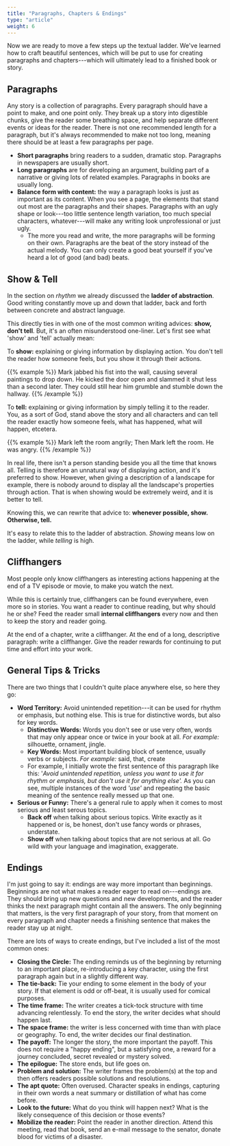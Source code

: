 ```yaml
---
title: "Paragraphs, Chapters & Endings"
type: "article"
weight: 6
---
```


Now we are ready to move a few steps up the textual ladder. We've learned how to craft beautiful sentences, which will be put to use for creating paragraphs and chapters---which will ultimately lead to a finished book or story.

Paragraphs
----------

Any story is a collection of paragraphs. Every paragraph should have a point to make, and one point only. They break up a story into digestible chunks, give the reader some breathing space, and help separate different events or ideas for the reader. There is not one recommended length for a paragraph, but it's always recommended to make not too long, meaning there should be at least a few paragraphs per page.

*   **Short paragraphs** bring readers to a sudden, dramatic stop. Paragraphs in newspapers are usually short.
*   **Long paragraphs** are for developing an argument, building part of a narrative or giving lots of related examples. Paragraphs in books are usually long.
*   **Balance form with content:** the way a paragraph looks is just as important as its content. When you see a page, the elements that stand out most are the paragraphs and their shapes. Paragraphs with an ugly shape or look---too little sentence length variation, too much special characters, whatever---will make any writing look unprofessional or just ugly.
    *   The more you read and write, the more paragraphs will be forming on their own. Paragraphs are the beat of the story instead of the actual melody. You can only create a good beat yourself if you've heard a lot of good (and bad) beats.

Show & Tell
-----------

In the section on _rhythm_ we already discussed the **ladder of abstraction**. Good writing constantly move up and down that ladder, back and forth between concrete and abstract language.

This directly ties in with one of the most common writing advices: **show, don't tell**. But, it's an often misunderstood one-liner. Let's first see what 'show' and 'tell' actually mean:

To **show:** explaining or giving information by displaying action. You don't tell the reader how someone feels, but you show it through their actions.

{{% example %}}
Mark jabbed his fist into the wall, causing several paintings to drop down. He kicked the door open and slammed it shut less than a second later. They could still hear him grumble and stumble down the hallway.
{{% /example %}}

To **tell:** explaining or giving information by simply telling it to the reader. You, as a sort of God, stand above the story and all characters and can tell the reader exactly how someone feels, what has happened, what will happen, etcetera.

{{% example %}}
Mark left the room angrily; Then Mark left the room. He was angry.
{{% /example %}}

In real life, there isn't a person standing beside you all the time that knows all. Telling is therefore an unnatural way of displaying action, and it's preferred to show. However, when giving a description of a landscape for example, there is nobody around to display all the landscape's properties through action. That is when showing would be extremely weird, and it is better to tell.

Knowing this, we can rewrite that advice to: **whenever possible, show. Otherwise, tell.**

It's easy to relate this to the ladder of abstraction. _Showing_ means low on the ladder, while _telling_ is high.

Cliffhangers
------------

Most people only know cliffhangers as interesting actions happening at the end of a TV episode or movie, to make you watch the next.

While this is certainly true, cliffhangers can be found everywhere, even more so in stories. You want a reader to continue reading, but why should he or she? Feed the reader small **internal cliffhangers** every now and then to keep the story and reader going.

At the end of a chapter, write a cliffhanger. At the end of a long, descriptive paragraph: write a cliffhanger. Give the reader rewards for continuing to put time and effort into your work.

General Tips & Tricks
---------------------

There are two things that I couldn't quite place anywhere else, so here they go:

*   **Word Territory:** Avoid unintended repetition---it can be used for rhythm or emphasis, but nothing else. This is true for distinctive words, but also for key words.
    *   **Distinctive Words:** Words you don't see or use very often, words that may only appear once or twice in your book at all. _For example:_ silhouette, ornament, jingle.
    *   **Key Words:** Most important building block of sentence, usually verbs or subjects. _For example:_ said, that, create
    *   For example, I initially wrote the first sentence of this paragraph like this: '_Avoid unintended repetition, unless you want to use it for rhythm or emphasis, but don't use it for anything else'._ As you can see, multiple instances of the word _'use'_ and repeating the basic meaning of the sentence really messed up that one.
*   **Serious or Funny:** There's a general rule to apply when it comes to most serious and least serous topics.
    *   **Back off** when talking about serious topics. Write exactly as it happened or is, be honest, don't use fancy words or phrases, understate.
    *   **Show off** when talking about topics that are not serious at all. Go wild with your language and imagination, exaggerate.

Endings
-------

I'm just going to say it: endings are way more important than beginnings. Beginnings are not what makes a reader eager to read on---endings are. They should bring up new questions and new developments, and the reader thinks the next paragraph might contain all the answers. The only beginning that matters, is the very first paragraph of your story, from that moment on every paragraph and chapter needs a finishing sentence that makes the reader stay up at night.

There are lots of ways to create endings, but I've included a list of the most common ones:

*   **Closing the Circle:** The ending reminds us of the beginning by returning to an important place, re-introducing a key character, using the first paragraph again but in a slightly different way.
*   **The tie-back:** Tie your ending to some element in the body of your story. If that element is odd or off-beat, it is usually used for comical purposes.
*   **The time frame:** The writer creates a tick-tock structure with time advancing relentlessly. To end the story, the writer decides what should happen last.
*   **The space frame:** the writer is less concerned with time than with place or geography. To end, the writer decides our final destination.
*   **The payoff:** The longer the story, the more important the payoff. This does not require a "happy ending", but a satisfying one, a reward for a journey concluded, secret revealed or mystery solved.
*   **The epilogue:** The store ends, but life goes on.
*   **Problem and solution:** The writer frames the problem(s) at the top and then offers readers possible solutions and resolutions.
*   **The apt quote:** Often overused. Character speaks in endings, capturing in their own words a neat summary or distillation of what has come before.
*   **Look to the future:** What do you think will happen next? What is the likely consequence of this decision or those events?
*   **Mobilize the reader:** Point the reader in another direction. Attend this meeting, read that book, send an e-mail message to the senator, donate blood for victims of a disaster.